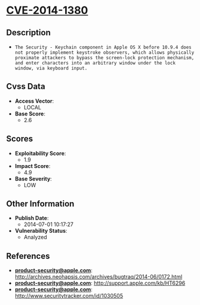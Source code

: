 
# [CVE-2014-1380](https://cve.mitre.org/cgi-bin/cvename.cgi?name=CVE-2014-1380)

## Description

- `The Security - Keychain component in Apple OS X before 10.9.4 does not properly implement keystroke observers, which allows physically proximate attackers to bypass the screen-lock protection mechanism, and enter characters into an arbitrary window under the lock window, via keyboard input.`

## Cvss Data

- **Access Vector**:
  - LOCAL
- **Base Score**:
  - 2.6

## Scores

- **Exploitability Score**:
  - 1.9
- **Impact Score**:
  - 4.9
- **Base Severity**:
  - LOW

## Other Information

- **Publish Date**:
  - 2014-07-01 10:17:27
- **Vulnerability Status**:
  - Analyzed

## References

- **product-security@apple.com**: http://archives.neohapsis.com/archives/bugtraq/2014-06/0172.html
- **product-security@apple.com**: http://support.apple.com/kb/HT6296
- **product-security@apple.com**: http://www.securitytracker.com/id/1030505
